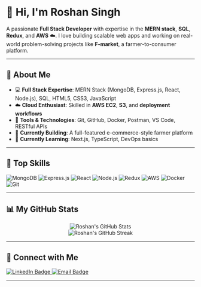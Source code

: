 # 👋 Hi, I'm Roshan Singh

A passionate **Full Stack Developer** with expertise in the **MERN stack**, **SQL**, **Redux**, and **AWS** ☁️. I love building scalable web apps and working on real-world problem-solving projects like **F-market**, a farmer-to-consumer platform.

---

## 🚀 About Me

- 💻 **Full Stack Expertise**: MERN Stack (MongoDB, Express.js, React, Node.js), SQL, HTML5, CSS3, JavaScript
- ☁️ **Cloud Enthusiast**: Skilled in **AWS EC2**, **S3**, and **deployment workflows**
- 🔧 **Tools & Technologies**: Git, GitHub, Docker, Postman, VS Code, RESTful APIs
- 🎯 **Currently Building**: A full-featured e-commerce-style farmer platform
- 🌱 **Currently Learning**: Next.js, TypeScript, DevOps basics

---

## 🌟 Top Skills

![MongoDB](https://img.shields.io/badge/-MongoDB-4ea94b?style=for-the-badge&logo=mongodb&logoColor=white)
![Express.js](https://img.shields.io/badge/-Express.js-000000?style=for-the-badge&logo=express&logoColor=white)
![React](https://img.shields.io/badge/-React-61DAFB?style=for-the-badge&logo=react&logoColor=black)
![Node.js](https://img.shields.io/badge/-Node.js-339933?style=for-the-badge&logo=node.js&logoColor=white)
![Redux](https://img.shields.io/badge/-Redux-764ABC?style=for-the-badge&logo=redux&logoColor=white)
![AWS](https://img.shields.io/badge/-AWS-232F3E?style=for-the-badge&logo=amazon-aws&logoColor=white)
![Docker](https://img.shields.io/badge/-Docker-2496ED?style=for-the-badge&logo=docker&logoColor=white)
![Git](https://img.shields.io/badge/-Git-F05032?style=for-the-badge&logo=git&logoColor=white)

---

## 📊 My GitHub Stats

<p align="center">
  <img src="https://github-readme-stats.vercel.app/api?username=Roshan-Singh-06&show_icons=true&theme=react&hide_border=true" alt="Roshan's GitHub Stats" />
  <br />
  <img src="https://github-readme-streak-stats.herokuapp.com/?user=Roshan-Singh-06&theme=react&hide_border=true" alt="Roshan's GitHub Streak" />
</p>

---

## 🤝 Connect with Me

<p align="left">
  <a href="https://www.linkedin.com/in/roshan-singh-0602/" target="_blank">
    <img src="https://img.shields.io/badge/-Roshan%20Singh-blue?style=for-the-badge&logo=Linkedin&logoColor=white" alt="LinkedIn Badge"/>
  </a>
  <a href="mailto:singh06xyz@gmail.com" target="_blank">
    <img src="https://img.shields.io/badge/-singh06xyz@gmail.com-c14438?style=for-the-badge&logo=Gmail&logoColor=white" alt="Email Badge"/>
  </a>
</p>

---

<!-- Feel free to add blog links, project demos, or other social badges -->

